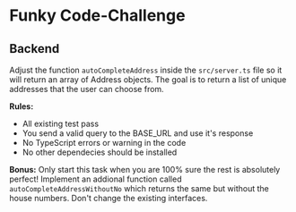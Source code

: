 # Funky Code-Challenge

## Backend
Adjust the function `autoCompleteAddress` inside the `src/server.ts` file so it will return an array of Address objects.
The goal is to return a list of unique addresses that the user can choose from.

**Rules:**
* All existing test pass
* You send a valid query to the BASE_URL and use it's response
* No TypeScript errors or warning in the code
* No other dependecies should be installed

**Bonus:** Only start this task when you are 100% sure the rest is absolutely perfect! Implement an addional function called `autoCompleteAddressWithoutNo` which returns the same but without the house numbers. Don't change the existing interfaces.



